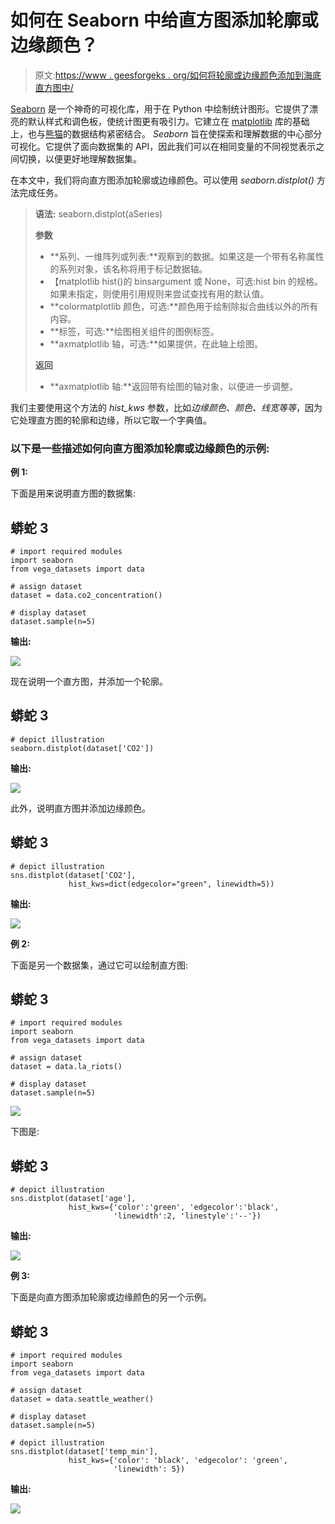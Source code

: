 # 如何在 Seaborn 中给直方图添加轮廓或边缘颜色？

> 原文:[https://www . geesforgeks . org/如何将轮廓或边缘颜色添加到海底直方图中/](https://www.geeksforgeeks.org/how-to-add-outline-or-edge-color-to-histogram-in-seaborn/)

[Seaborn](https://www.geeksforgeeks.org/introduction-to-seaborn-python/) 是一个神奇的可视化库，用于在 Python 中绘制统计图形。它提供了漂亮的默认样式和调色板，使统计图更有吸引力。它建立在 [matplotlib](https://www.geeksforgeeks.org/python-introduction-matplotlib/) 库的基础上，也与[熊猫](https://www.geeksforgeeks.org/introduction-to-pandas-in-python/)的数据结构紧密结合。
*Seaborn* 旨在使探索和理解数据的中心部分可视化。它提供了面向数据集的 API，因此我们可以在相同变量的不同视觉表示之间切换，以便更好地理解数据集。

在本文中，我们将向直方图添加轮廓或边缘颜色。可以使用 *seaborn.distplot()* 方法完成任务。

> **语法:** seaborn.distplot(aSeries)
> 
> **参数**
> 
> *   **系列、一维阵列或列表:**观察到的数据。如果这是一个带有名称属性的系列对象，该名称将用于标记数据轴。
> *   【matplotlib hist()的 binsargument 或 None，可选:hist bin 的规格。如果未指定，则使用引用规则来尝试查找有用的默认值。
> *   **colormatplotlib 颜色，可选:**颜色用于绘制除拟合曲线以外的所有内容。
> *   **标签，可选:**绘图相关组件的图例标签。
> *   **axmatplotlib 轴，可选:**如果提供，在此轴上绘图。
> 
> **返回**
> 
> *   **axmatplotlib 轴:**返回带有绘图的轴对象，以便进一步调整。

我们主要使用这个方法的 *hist_kws* 参数，比如*边缘颜色、颜色、线宽等等*，因为它处理直方图的轮廓和边缘，所以它取一个字典值。

### 以下是一些描述如何向直方图添加轮廓或边缘颜色的示例:

**例 1:**

下面是用来说明直方图的数据集:

## 蟒蛇 3

```
# import required modules
import seaborn
from vega_datasets import data

# assign dataset
dataset = data.co2_concentration()

# display dataset
dataset.sample(n=5)
```

**输出:**

![](img/18a4238a12176dbc85b1149ecf352534.png)

现在说明一个直方图，并添加一个轮廓。

## 蟒蛇 3

```
# depict illustration
seaborn.distplot(dataset['CO2'])
```

**输出:**

![](img/2cd7d67e44571de093f8887df3484f6a.png)

此外，说明直方图并添加边缘颜色。

## 蟒蛇 3

```
# depict illustration
sns.distplot(dataset['CO2'],
             hist_kws=dict(edgecolor="green", linewidth=5))
```

**输出:**

![](img/c962183da6ed2a0440c0305da9d31f11.png)

**例 2:**

下面是另一个数据集，通过它可以绘制直方图:

## 蟒蛇 3

```
# import required modules
import seaborn
from vega_datasets import data

# assign dataset
dataset = data.la_riots()

# display dataset
dataset.sample(n=5)
```

![](img/0ed18f81b43f305654486d3d288eb8e4.png)

下图是:

## 蟒蛇 3

```
# depict illustration
sns.distplot(dataset['age'],
             hist_kws={'color':'green', 'edgecolor':'black',
                       'linewidth':2, 'linestyle':'--'})
```

**输出:**

![](img/970a6d8c186e6be9e27f174dd7b50fc4.png)

**例 3:**

下面是向直方图添加轮廓或边缘颜色的另一个示例。

## 蟒蛇 3

```
# import required modules
import seaborn
from vega_datasets import data

# assign dataset
dataset = data.seattle_weather()

# display dataset
dataset.sample(n=5)

# depict illustration
sns.distplot(dataset['temp_min'],
             hist_kws={'color': 'black', 'edgecolor': 'green',
                       'linewidth': 5})
```

**输出:**

![](img/83adc74178014fe34819888de66a061d.png)